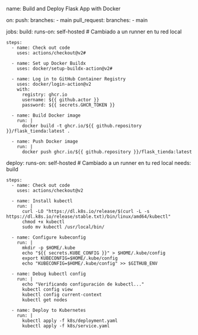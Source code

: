 name: Build and Deploy Flask App with Docker

on:
  push:
    branches:
      - main
  pull_request:
    branches:
      - main

jobs:
  build:
    runs-on: self-hosted  # Cambiado a un runner en tu red local

    steps:
      - name: Check out code
        uses: actions/checkout@v2#

      - name: Set up Docker Buildx
        uses: docker/setup-buildx-action@v2#

      - name: Log in to GitHub Container Registry
        uses: docker/login-action@v2
        with:
          registry: ghcr.io
          username: ${{ github.actor }}
          password: ${{ secrets.GHCR_TOKEN }}

      - name: Build Docker image
        run: |
          docker build -t ghcr.io/${{ github.repository }}/flask_tienda:latest .

      - name: Push Docker image
        run: |
          docker push ghcr.io/${{ github.repository }}/flask_tienda:latest

  deploy:
    runs-on: self-hosted  # Cambiado a un runner en tu red local
    needs: build

    steps:
      - name: Check out code
        uses: actions/checkout@v2

      - name: Install kubectl
        run: |
          curl -LO "https://dl.k8s.io/release/$(curl -L -s https://dl.k8s.io/release/stable.txt)/bin/linux/amd64/kubectl"
          chmod +x kubectl
          sudo mv kubectl /usr/local/bin/

      - name: Configure kubeconfig
        run: |
          mkdir -p $HOME/.kube
          echo "${{ secrets.KUBE_CONFIG }}" > $HOME/.kube/config
          export KUBECONFIG=$HOME/.kube/config
          echo "KUBECONFIG=$HOME/.kube/config" >> $GITHUB_ENV

      - name: Debug kubectl config
        run: |
          echo "Verificando configuración de kubectl..."
          kubectl config view
          kubectl config current-context
          kubectl get nodes

      - name: Deploy to Kubernetes
        run: |
          kubectl apply -f k8s/deployment.yaml
          kubectl apply -f k8s/service.yaml
